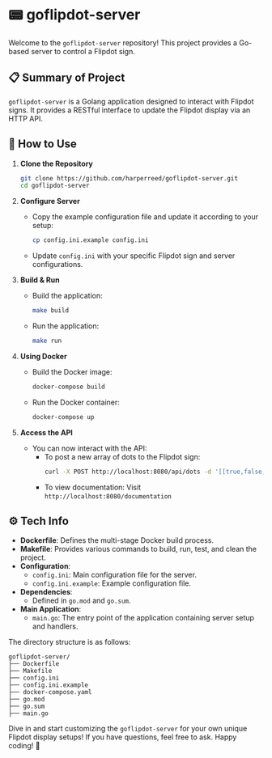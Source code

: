 # 📟 goflipdot-server

Welcome to the `goflipdot-server` repository! This project provides a Go-based server to control a Flipdot sign. 

## 📋 Summary of Project

`goflipdot-server` is a Golang application designed to interact with Flipdot signs. It provides a RESTful interface to update the Flipdot display via an HTTP API.

## 🚀 How to Use

1. **Clone the Repository**
    ```bash
    git clone https://github.com/harperreed/goflipdot-server.git
    cd goflipdot-server
    ```

2. **Configure Server**

   - Copy the example configuration file and update it according to your setup:
     ```bash
     cp config.ini.example config.ini
     ```
   - Update `config.ini` with your specific Flipdot sign and server configurations.

3. **Build & Run**
   - Build the application:
     ```bash
     make build
     ```
   - Run the application:
     ```bash
     make run
     ```

4. **Using Docker**
   - Build the Docker image:
     ```bash
     docker-compose build
     ```
   - Run the Docker container:
     ```bash
     docker-compose up
     ```

5. **Access the API**
   - You can now interact with the API:
     - To post a new array of dots to the Flipdot sign:
       ```bash
       curl -X POST http://localhost:8080/api/dots -d '[[true,false,...],...]' -H "Content-Type: application/json"
       ```
     - To view documentation:
       Visit `http://localhost:8080/documentation`

## ⚙️ Tech Info

- **Dockerfile**: Defines the multi-stage Docker build process.
- **Makefile**: Provides various commands to build, run, test, and clean the project.
- **Configuration**: 
  - `config.ini`: Main configuration file for the server.
  - `config.ini.example`: Example configuration file.
- **Dependencies**:
  - Defined in `go.mod` and `go.sum`.
- **Main Application**:
  - `main.go`: The entry point of the application containing server setup and handlers.

The directory structure is as follows:

```plaintext
goflipdot-server/
├── Dockerfile
├── Makefile
├── config.ini
├── config.ini.example
├── docker-compose.yaml
├── go.mod
├── go.sum
├── main.go
```

Dive in and start customizing the `goflipdot-server` for your own unique Flipdot display setups! If you have questions, feel free to ask. Happy coding! 🚀
